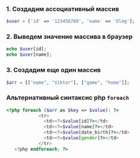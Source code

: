 ### 1. Создадим ассоциативный массив
```php
$user = ['id' => '123456789', 'name' => 'Oleg'];
```
### 2. Выведем значение массива в браузер
```php
echo $user[id];
echo $user[name];
```

### 3. Создадим еще один массив

```php
$arr = [["name", "Viktor"], ["game", "home"]];
```


### Альтернативный синтаксис php `foreach`
```php
<?php foreach ($arr as $key => $value): ?>
            <tr>
              <td><?=$value[id]?></td>
              <td><?=$value[name]?></td>
              <td><?=$value[date_birth]?></td>
              <td><?=$value[gender]?></td>
            </tr>
   <?php endforeach; ?>
```
